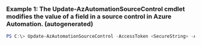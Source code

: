 ### Example 1: The Update-AzAutomationSourceControl cmdlet modifies the value of a field in a source control in Azure Automation. (autogenerated)
```powershell
PS C:\> Update-AzAutomationSourceControl -AccessToken <SecureString> -AutomationAccountName AutomationAccount01 -Name Configuration01 -ResourceGroupName MyResourceGroup
```

